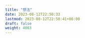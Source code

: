```yaml
---
title: "想法"
date: 2023-08-12T22:50:33
lastmod: 2023-08-12T22:50:41+08:00
draft: false
weight: 4003
---
```

